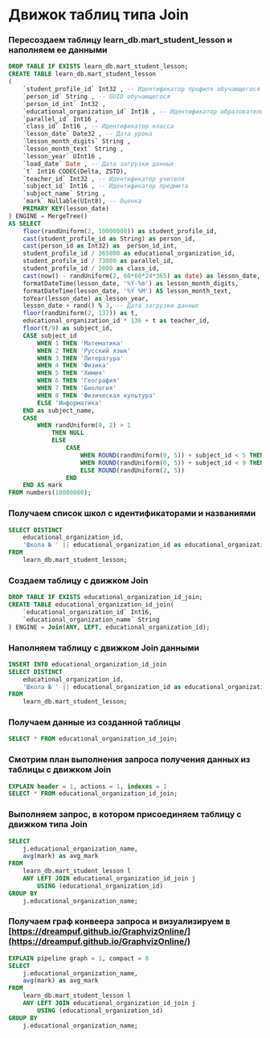 # Движок таблиц типа Join

### Пересоздаем таблицу learn_db.mart_student_lesson и наполняем ее данными
```sql
DROP TABLE IF EXISTS learn_db.mart_student_lesson; 
CREATE TABLE learn_db.mart_student_lesson
(
	`student_profile_id` Int32 , -- Идентификатор профиля обучающегося
	`person_id` String , -- GUID обучающегося
	`person_id_int` Int32 ,
	`educational_organization_id` Int16 , -- Идентификатор образовательной организации
	`parallel_id` Int16 ,
	`class_id` Int16 , -- Идентификатор класса
	`lesson_date` Date32 , -- Дата урока
	`lesson_month_digits` String ,
	`lesson_month_text` String ,
	`lesson_year` UInt16 ,
	`load_date` Date , -- Дата загрузки данных
	`t` Int16 CODEC(Delta, ZSTD),
	`teacher_id` Int32 , -- Идентификатор учителя
	`subject_id` Int16 , -- Идентификатор предмета
	`subject_name` String ,
	`mark` Nullable(UInt8), -- Оценка
	PRIMARY KEY(lesson_date)
) ENGINE = MergeTree()
AS SELECT
	floor(randUniform(2, 10000000)) as student_profile_id,
	cast(student_profile_id as String) as person_id,
	cast(person_id as Int32) as  person_id_int,
    student_profile_id / 365000 as educational_organization_id,
    student_profile_id / 73000 as parallel_id,
    student_profile_id / 2000 as class_id,
    cast(now() - randUniform(2, 60*60*24*365) as date) as lesson_date, -- Дата урока
    formatDateTime(lesson_date, '%Y-%m') as lesson_month_digits,
    formatDateTime(lesson_date, '%Y %M') AS lesson_month_text,
    toYear(lesson_date) as lesson_year, 
    lesson_date + rand() % 3, -- Дата загрузки данных
    floor(randUniform(2, 137)) as t,
    educational_organization_id * 136 + t as teacher_id,
    floor(t/9) as subject_id,
    CASE subject_id
    	WHEN 1 THEN 'Математика'
    	WHEN 2 THEN 'Русский язык'
    	WHEN 3 THEN 'Литература'
    	WHEN 4 THEN 'Физика'
    	WHEN 5 THEN 'Химия'
    	WHEN 6 THEN 'География'
    	WHEN 7 THEN 'Биология'
    	WHEN 8 THEN 'Физическая культура'
    	ELSE 'Информатика'
    END as subject_name,
    CASE 
    	WHEN randUniform(0, 2) > 1
    		THEN NULL
    		ELSE 
    			CASE
	    			WHEN ROUND(randUniform(0, 5)) + subject_id < 5 THEN ROUND(randUniform(4, 5))
	    			WHEN ROUND(randUniform(0, 5)) + subject_id < 9 THEN ROUND(randUniform(3, 5))
	    			ELSE ROUND(randUniform(2, 5))
    			END				
    END AS mark
FROM numbers(10000000);
```

### Получаем список школ с идентификаторами и названиями
```sql
SELECT DISTINCT
	educational_organization_id,
	'Школа № ' || educational_organization_id as educational_organization_name
FROM	
	learn_db.mart_student_lesson;
```

### Создаем таблицу с движком Join
```sql
DROP TABLE IF EXISTS educational_organization_id_join;
CREATE TABLE educational_organization_id_join(
	`educational_organization_id` Int16, 
	`educational_organization_name` String
) ENGINE = Join(ANY, LEFT, educational_organization_id);
```

### Наполняем таблицу с движком Join данными
```sql
INSERT INTO educational_organization_id_join
SELECT DISTINCT
	educational_organization_id,
	'Школа № ' || educational_organization_id as educational_organization_name
FROM	
	learn_db.mart_student_lesson;
```

### Получаем данные из созданной таблицы
```sql
SELECT * FROM educational_organization_id_join;
```

### Смотрим план выполнения запроса получения данных из таблицы с движком Join
```sql
EXPLAIN header = 1, actions = 1, indexes = 1
SELECT * FROM educational_organization_id_join;
```

### Выполняем запрос, в котором присоединяем таблицу с движком типа Join
```sql
SELECT 
	j.educational_organization_name,
	avg(mark) as avg_mark
FROM
	learn_db.mart_student_lesson l
	ANY LEFT JOIN educational_organization_id_join j
		USING (educational_organization_id)
GROUP BY 
	j.educational_organization_name;
```

### Получаем граф конвеера запроса и визуализируем в [https://dreampuf.github.io/GraphvizOnline/](https://dreampuf.github.io/GraphvizOnline/)
```sql
EXPLAIN pipeline graph = 1, compact = 0 
SELECT 
	j.educational_organization_name,
	avg(mark) as avg_mark
FROM
	learn_db.mart_student_lesson l
	ANY LEFT JOIN educational_organization_id_join j
		USING (educational_organization_id)
GROUP BY 
	j.educational_organization_name;
```

###
```sql
```

###
```sql
```

###
```sql
```

###
```sql
```

###
```sql
```
